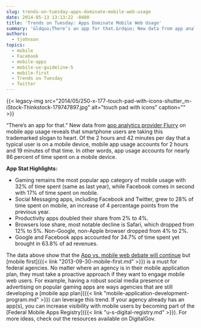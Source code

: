 ```yaml
---
slug: trends-on-tuesday-apps-dominate-mobile-web-usage
date: 2014-05-13 13:13:22 -0400
title: 'Trends on Tuesday: Apps Dominate Mobile Web Usage'
summary: '&ldquo;There’s an app for that.&rdquo; New data from app analytics provider Flurry on mobile app usage reveals that smartphone users are taking this trademarked slogan to heart. Of the 2 hours and 42 minutes per day that a typical user is on a mobile device, mobile app usage accounts for 2 hours and 19 minutes'
authors:
  - tjohnson
topics:
  - mobile
  - Facebook
  - mobile-apps
  - mobile-ux-guideline-5
  - mobile-first
  - Trends on Tuesday
  - Twitter
---
```


{{< legacy-img src="2014/05/250-x-177-touch-pad-with-icons-shutter_m-iStock-Thinkstock-179747897.jpg" alt="touch pad with icons" caption="" >}} 

“There’s an app for that.” New data from [app analytics provider Flurry](http://techcrunch.com/2014/04/01/mobile-app-usage-increases-in-2014-as-mobile-web-surfing-declines/?ncid=rss&utm_content=buffer076ba&utm_medium=social&utm_source=twitter.com&utm_campaign=buffer) on mobile app usage reveals that smartphone users are taking this trademarked slogan to heart. Of the 2 hours and 42 minutes per day that a typical user is on a mobile device, mobile app usage accounts for 2 hours and 19 minutes of that time. In other words, app usage accounts for nearly 86 percent of time spent on a mobile device.

**App Stat Highlights:**

  * Gaming remains the most popular app category of mobile usage with 32% of time spent (same as last year), while Facebook comes in second with 17% of time spent on mobile.
  * Social Messaging apps, including Facebook and Twitter, grew to 28% of time spent on mobile, an increase of 4 percentage points from the previous year.
  * Productivity apps doubled their share from 2% to 4%.
  * Browsers lose share, most notable decline is Safari, which dropped from 12% to 5%. Non-Google, non-Apple browser dropped from 4% to 2%.
  * Google and Facebook apps accounted for 34.7% of time spent yet brought in 63.8% of ad revenues.

The data above show that the [App vs. mobile web debate will continue](http://www.clickz.com/clickz/column/2343327/apps-and-mobile-web-the-state-of-the-debate?amf_cntctid=6862549&utm_term=&utm_content=Apps%20and%20Mobile%20Web%3A%20The%20State%20of%20the%20Debate&utm_campaign=CZ.Media.Cat.EU.A.U&utm_medium=Email&utm_source=CZ.DCM.Editors_Updates) but [mobile first]({{< link "2013-09-30-mobile-first.md" >}}) is a must for federal agencies. No matter where an agency is in their mobile application plan, they must take a proactive approach if they want to engage mobile web users. For example, having a robust social media presence or advertising on popular gaming apps are ways agencies that are still developing a [mobile app plan]({{< link "mobile-application-development-program.md" >}}) can leverage this trend. If your agency already has an app(s), you can increase visibility with mobile users by becoming part of the [Federal Mobile Apps Registry]({{< link "u-s-digital-registry.md" >}}). For more ideas, check out the resources available on DigitalGov.